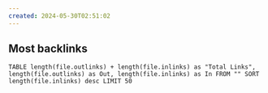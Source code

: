 ```yaml
---
created: 2024-05-30T02:51:02
---
```

## Most backlinks
```dataview
TABLE length(file.outlinks) + length(file.inlinks) as "Total Links", length(file.outlinks) as Out, length(file.inlinks) as In FROM "" SORT length(file.inlinks) desc LIMIT 50
```